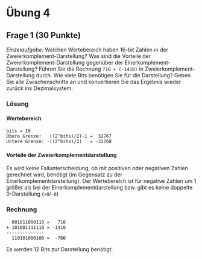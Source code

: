 # Übung 4
## Frage 1 (30 Punkte)
*Einzelaufgabe:* Welchen Wertebereich haben 16-bit Zahlen in der Zweierkomplement-Darstellung?
Was sind die Vorteile der Zweierkomplement-Darstellung gegenüber der Einerkomplement-Darstellung?
Führen Sie die Rechnung `710 + (-1410)` in Zweierkomplement-Darstellung durch. Wie viele Bits benötigen Sie für die Darstellung? Geben Sie alle Zwischenschritte an und konvertieren Sie das Ergebnis wieder zurück ins Dezimalsystem.

### Lösung

#### Wertebereich
```
bits = 16
Obere Grenze:   ((2^bits)/2)-1 =  32767
Untere Grenze: -((2^bits)/2)   = -32768
```

#### Vorteile der Zweierkomplementdarstellung
Es wird keine Fallunterscheidung, ob mit positiven oder negativen Zahlen gerechnet wird, benötigt (im Gegensatz zu der Einerkomplementdarstellung). Der Wertebereich ist für negative Zahlen um 1 größer als bei der Einerkomplementdarstellung bzw. gibt es keine doppelte 0-Darstellung (`+0`/`-0`)

### Rechnung
```
  001011000110 =   710
+ 101001111110 = -1410
--------------
  110101000100 =  -700
```

Es werden 12 Bits zur Darstellung benötigt.

